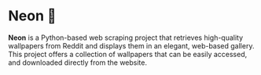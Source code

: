 # Neon 🌌

**Neon** is a Python-based web scraping project that retrieves high-quality wallpapers from Reddit and displays them in an elegant, web-based gallery. This project offers a collection of wallpapers that can be easily accessed, and downloaded directly from the website.



